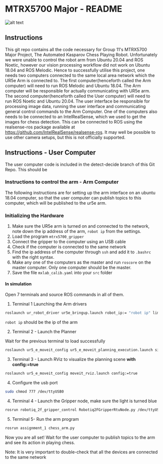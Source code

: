 # MTRX5700 Major - README
![alt text](https://assets.entrepreneur.com/content/3x2/2000/1639070742-GettyImages-1157937604.jpg)

## Instructions

This git repo contains all the code necessary for Group 11's MTRX5700 Major Project, The Automated Kasparov Chess Playing Robot.
Unfortunately we were unable to control the robot arm from Ubuntu 20.04 and ROS Noetic, however our vision processing workflow did not work on Ubuntu 18.04 and ROS Melodic. Hence to successfully utilise this project, one needs two computers connected to the same local area network which the UR5e Arm is connected to. The first computer(henceforth called the Arm computer) will need to run ROS Melodic and Ubuntu 18.04. The Arm computer will be responsible for actually communicating with UR5e arm. The second computer(henceforth called the User computer) will need to run ROS Noetic and Ubuntu 20.04. The user interface be responsible for processing image data, running the user interface and communicating general control commands to the Arm Computer. One of the computers also needs to be connected to an IntelRealSense, which we used to get the images for chess detection. This can be connected to ROS using the realsense-ros package available at https://github.com/IntelRealSense/realsense-ros. It may well be possible to use other camera setups, but this is not officially supported.

## Instructions - User Computer

The user computer code is included in the detect-decide branch of this Git Repo. This should be 




### Instructions to control the arm - Arm Computer
The following instructions are for setting up the arm interface on an ubuntu 18.04 computer, so that the user computer can publish topics to this computer, which will be published to the ur5e arm.

### Initializing the Hardware

1. Make sure the UR5e arm is turned on and connected to the network, note down the ip address of the arm, `robot ip` from the settings.
2. Load the program `mtrx5700_gripper`
3. Connect the gripper to the computer using an USB cable
4. Check if the computer is connected to the same network
5. Find the ip address of the computer through `ssh` and add it to `.bashrc` with the right syntax.
6. Make any one of the computers as the master and run `roscore` on the master computer. Only one computer should be the master.
7. Save the file `mxlab_calib.yaml` into your `src` folder

#### In simulation
Open 7 terminals and source ROS commands in all of them.
1. Terminal 1 Launching the Arm drivers
```bash
roslaunch ur_robot_driver ur5e_bringup.launch robot_ip:= "robot ip" limited:=true kinematics_config:=/home/your_ws/src/mxlab_calib.yaml
```
`robot ip` should be the ip of the arm

2. Terminal 2 - Launch the Planner

Wait for the previous terminal to load successfully
```bash
roslaunch ur5_e_moveit_config ur5_e_moveit_planning_execution.launch sim:=false
```
3. Terminal 3 - Launch RViz to visualize the planning scene **with config:=true**
```bash
roslaunch ur5_e_moveit_config moveit_rviz.launch config:=true
```
4. Configure the usb port
```bash
sudo chmod 777 /dev/ttyUSB0
```
4. Terminal 4 - Launch the Gripper node, make sure the light is turned blue
```bash
rosrun robotiq_2f_gripper_control Robotiq2FGripperRtuNode.py /dev/ttyUSB0
```
5. Terminal 5- Run the arm program
```bash
rosrun assignment_1 chess_arm.py
```
Now you are all set! Wait for the user computer to publish topics to the arm and see its action in playing chess.

Note: It is very important to double-check that all the devices are connected to the same network
